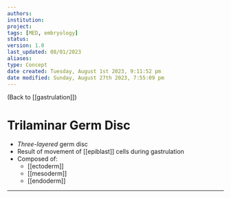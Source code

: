 ```yaml
---
authors: 
institution: 
project: 
tags: [MED, embryology]
status: 
version: 1.0
last_updated: 08/01/2023
aliases: 
type: Concept
date created: Tuesday, August 1st 2023, 9:11:52 pm
date modified: Sunday, August 27th 2023, 7:55:09 pm
---
```


(Back to [[gastrulation]])

# Trilaminar Germ Disc

- _Three-layered_ germ disc
- Result of movement of [[epiblast]] cells during gastrulation
- Composed of:
	- [[ectoderm]]
	- [[mesoderm]]
	- [[endoderm]]

---
